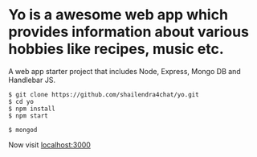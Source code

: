 # Yo is a awesome web app which provides information about various hobbies like recipes, music etc.

A web app starter project that includes Node, Express, Mongo DB and Handlebar JS.

```
$ git clone https://github.com/shailendra4chat/yo.git
$ cd yo
$ npm install
$ npm start

$ mongod
```

Now visit [localhost:3000](http://localhost:3000/)
